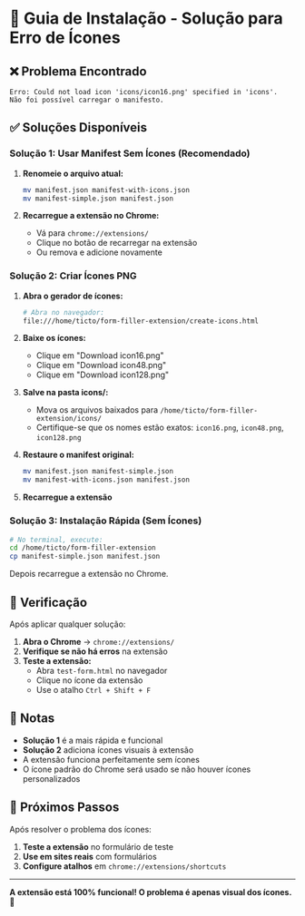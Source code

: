# 🔧 Guia de Instalação - Solução para Erro de Ícones

## ❌ Problema Encontrado
```
Erro: Could not load icon 'icons/icon16.png' specified in 'icons'.
Não foi possível carregar o manifesto.
```

## ✅ Soluções Disponíveis

### **Solução 1: Usar Manifest Sem Ícones (Recomendado)**

1. **Renomeie o arquivo atual:**
   ```bash
   mv manifest.json manifest-with-icons.json
   mv manifest-simple.json manifest.json
   ```

2. **Recarregue a extensão no Chrome:**
   - Vá para `chrome://extensions/`
   - Clique no botão de recarregar na extensão
   - Ou remova e adicione novamente

### **Solução 2: Criar Ícones PNG**

1. **Abra o gerador de ícones:**
   ```bash
   # Abra no navegador:
   file:///home/ticto/form-filler-extension/create-icons.html
   ```

2. **Baixe os ícones:**
   - Clique em "Download icon16.png"
   - Clique em "Download icon48.png" 
   - Clique em "Download icon128.png"

3. **Salve na pasta icons/:**
   - Mova os arquivos baixados para `/home/ticto/form-filler-extension/icons/`
   - Certifique-se que os nomes estão exatos: `icon16.png`, `icon48.png`, `icon128.png`

4. **Restaure o manifest original:**
   ```bash
   mv manifest.json manifest-simple.json
   mv manifest-with-icons.json manifest.json
   ```

5. **Recarregue a extensão**

### **Solução 3: Instalação Rápida (Sem Ícones)**

```bash
# No terminal, execute:
cd /home/ticto/form-filler-extension
cp manifest-simple.json manifest.json
```

Depois recarregue a extensão no Chrome.

## 🎯 Verificação

Após aplicar qualquer solução:

1. **Abra o Chrome** → `chrome://extensions/`
2. **Verifique se não há erros** na extensão
3. **Teste a extensão:**
   - Abra `test-form.html` no navegador
   - Clique no ícone da extensão
   - Use o atalho `Ctrl + Shift + F`

## 📝 Notas

- **Solução 1** é a mais rápida e funcional
- **Solução 2** adiciona ícones visuais à extensão
- A extensão funciona perfeitamente sem ícones
- O ícone padrão do Chrome será usado se não houver ícones personalizados

## 🚀 Próximos Passos

Após resolver o problema dos ícones:

1. **Teste a extensão** no formulário de teste
2. **Use em sites reais** com formulários
3. **Configure atalhos** em `chrome://extensions/shortcuts`

---

**A extensão está 100% funcional! O problema é apenas visual dos ícones.** 🎉

